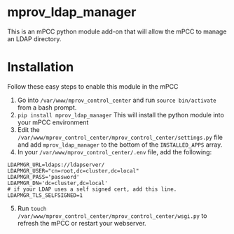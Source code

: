 # mprov_ldap_manager
This is an mPCC python module add-on that will allow the mPCC to manage an LDAP directory.


# Installation
Follow these easy steps to enable this module in the mPCC

1. Go into `/var/www/mprov_control_center` and run `source bin/activate` from a bash prompt.
2. `pip install mprov_ldap_manager` This will install the python module into your mPCC environment
3. Edit the `/var/www/mprov_control_center/mprov_control_center/settings.py` file and add `mprov_ldap_manager` to the bottom of the `INSTALLED_APPS` array.
4. In your `/var/www/mprov_control_center/.env` file, add the following:
```
LDAPMGR_URL=ldaps://ldapserver/
LDAPMGR_USER="cn=root,dc=cluster,dc=local"
LDAPMGR_PASS='password'
LDAPMGR_DN='dc=cluster,dc=local'
# if your LDAP uses a self signed cert, add this line.
LDAPMGR_TLS_SELFSIGNED=1
```


5. Run `touch /var/www/mprov_control_center/mprov_control_center/wsgi.py` to refresh the mPCC or restart your webserver.